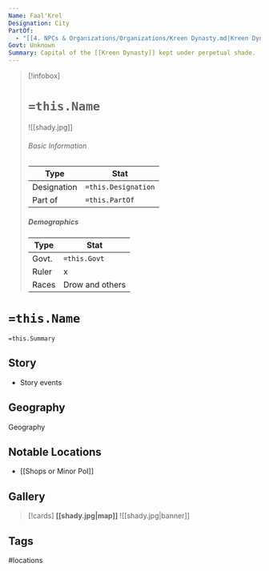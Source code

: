 ```yaml
---
Name: Faal'Krel
Designation: City
PartOf:
  - "[[4. NPCs & Organizations/Organizations/Kreen Dynasty.md|Kreen Dynasty]]"
Govt: Unknown
Summary: Capital of the [[Kreen Dynasty]] kept under perpetual shade.
---
```

> [!infobox]
> # `=this.Name`
> ![[shady.jpg]]
> ###### Basic Information
> | Type | Stat |
> | ---- | ---- |
> | Designation| `=this.Designation` |
> | Part of | `=this.PartOf`|
> ##### Demographics
> | Type | Stat |
> | ---- | ---- |
> | Govt. | `=this.Govt` |
> | Ruler | x |
> |Races |Drow and others|

# `=this.Name`
`=this.Summary`

## Story
- Story events

## Geography
Geography

##  Notable Locations
- [[Shops or Minor PoI]]

## Gallery
>[!cards]
>**[[shady.jpg|map]]**
>![[shady.jpg|banner]]

## Tags
#locations